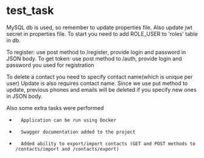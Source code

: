 # test_task

MySQL db is used, so remember to update properties file.
Also update jwt secret in properties file.
To start you need to add ROLE_USER to 'roles' table in db.

To register: use post method to /register, provide login and password in JSON body.
To get token: use post method to /auth, provide login and password you used for registration

To delete a contact you need to specify contact name(which is unique per user)
Update is also requires contact name. Since we use put method to update, previous phones and emails will be deleted if you specify new ones in JSON body.

Also some extra tasks were performed
-       Application can be run using Docker
-       Swagger documentation added to the project
-       Added ability to export/import contacts (GET and POST methods to /contacts/import and /contacts/export)


